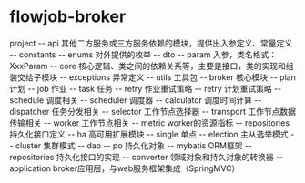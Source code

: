 # flowjob-broker
project
    -- api 其他二方服务或三方服务依赖的模块，提供出入参定义、常量定义
        -- constants
            -- enums 对外提供的枚举
        -- dto 
        -- param 入参，类名格式：XxxParam
    -- core 核心逻辑、类之间的依赖关系等，主要是接口，类的实现和组装交给子模块
        -- exceptions 异常定义
        -- utils 工具包
        -- broker 核心模块
        -- plan 计划
            -- job 作业
                -- task 任务
                -- retry 作业重试策略
            -- retry 计划重试策略
        -- schedule 调度相关
            -- scheduler 调度器
            -- calculator 调度时间计算
        -- dispatcher 任务分发相关
            -- selector 工作节点选择器
            -- transport 工作节点数据传输相关
        -- worker 工作节点相关
            -- metric worker的资源指标
        -- repositories 持久化接口定义
    -- ha 高可用扩展模块
        -- single 单点
        -- election 主从选举模式
        -- cluster 集群模式
    -- dao 
        -- po 持久化对象
        -- mybatis ORM框架
        -- repositories 持久化接口的实现
        -- converter 领域对象和持久对象的转换器
    -- application broker应用层，与web服务框架集成（SpringMVC）
